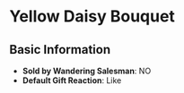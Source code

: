 # Yellow Daisy Bouquet

## Basic Information

- **Sold by Wandering Salesman**: NO
- **Default Gift Reaction**: Like